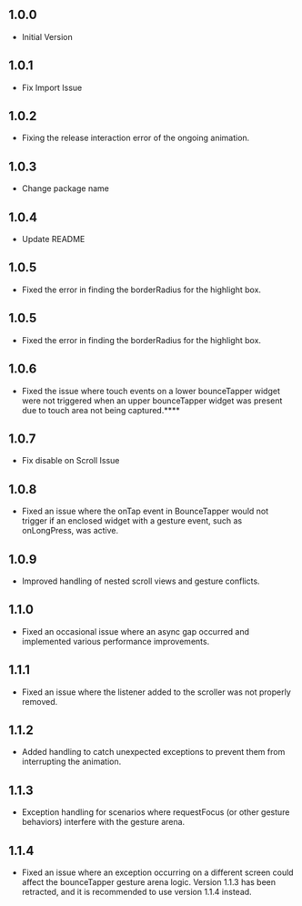 ## 1.0.0

* Initial Version

## 1.0.1

* Fix Import Issue

## 1.0.2

* Fixing the release interaction error of the ongoing animation.

## 1.0.3

* Change package name

## 1.0.4

* Update README

## 1.0.5

* Fixed the error in finding the borderRadius for the highlight box.

## 1.0.5

* Fixed the error in finding the borderRadius for the highlight box.


## 1.0.6

* Fixed the issue where touch events on a lower bounceTapper widget were not triggered when an upper bounceTapper widget was present due to touch area not being captured.****


## 1.0.7
* Fix disable on Scroll Issue


## 1.0.8
* Fixed an issue where the onTap event in BounceTapper would not trigger if an enclosed widget with a gesture event, such as onLongPress, was active.


## 1.0.9
* Improved handling of nested scroll views and gesture conflicts.

## 1.1.0
* Fixed an occasional issue where an async gap occurred and implemented various performance improvements.

## 1.1.1
* Fixed an issue where the listener added to the scroller was not properly removed.

## 1.1.2
* Added handling to catch unexpected exceptions to prevent them from interrupting the animation.

## 1.1.3
* Exception handling for scenarios where requestFocus (or other gesture behaviors) interfere with the gesture arena.

## 1.1.4
* Fixed an issue where an exception occurring on a different screen could affect the bounceTapper gesture arena logic. Version 1.1.3 has been retracted, and it is recommended to use version 1.1.4 instead.    